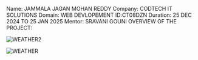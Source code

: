 Name:
JAMMALA JAGAN MOHAN REDDY
Company: CODTECH IT SOLUTIONS
Domain: WEB DEVLOPEMENT
ID:CT08DZN
Duration: 25 DEC 2024 TO 25 JAN 2025
Mentor: SRAVANI GOUNI
OVERVIEW OF THE PROJECT:


![WEATHER2](https://github.com/user-attachments/assets/c28b211e-a860-4ed2-a1e7-6bbcb141e532)

![WEATHER](https://github.com/user-attachments/assets/b76ec001-069c-45f6-874d-1a16db6190f6)


